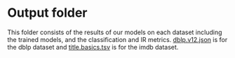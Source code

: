 # Output folder
This folder consists of the results of our models on each dataset including the trained models, and the classification and IR metrics.
[dblp.v12.json](/output/dblp.v12.json) is for the dblp dataset and [title.basics.tsv](/output/title.basics.tsv) is for the imdb dataset.